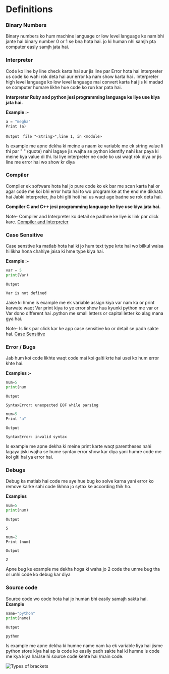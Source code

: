 # Definitions

### Binary Numbers

Binary numbers ko hum machine language or low level  language ke nam bhi jante hai binary number 0 or 1 se bna hota  hai. jo ki human nhi samjh pta computer easly samjh jata hai.



### Interpreter 

Code ko line by line check karta hai aur jis line par
Error hota hai interpreter us code ko wahi rok deta hai aur error ka nam show karta hai .
Interpreter high level language ko low level language mai convert karta hai jis ki madad se computer humare likhe hue code ko run kar pata hai.

**Interpreter Ruby and python jesi programming language ke liye use kiya jata hai.**

**Example :-**

```python
a = "megha"
Print (a)
 ```
`Output `
`file "<string>",line 1, in <module>`

Is example me apne dekha ki meine a naam ke variable me ek string value li thi par " " (quote) nahi lagaye jis wajha se python identify nahi kar paya ki meine kya value di thi. Isi liye interpreter ne code ko usi waqt rok diya or jis line me  error hai wo show kr diya



### Compiler

Compiler ek software hota hai jo pure code ko ek bar me scan karta hai or agar code me koi bhi error hota hai to wo program ke at the end me dikhata hai
Jabki interpreter, jha bhi glti hoti hai us waqt age badne se rok deta hai.

**Compiler C and C++ jesi programming language ke liye use kiya jata hai.**
 
Note- Compiler and Interpreter ko detail se padhne ke liye is link par click kare.  [Compiler and Interpreter](https://www.youtube.com/watch?v=e4ax90XmUBc&t=156s) 


### Case Sensitive 

Case senstive ka matlab hota hai ki jo hum text type krte hai wo bilkul waisa hi likha hona chahiye jaisa ki hme type kiya hai.

**Example :-**

```python
var = 5
print(Var)
 ```
`Output`

`Var is not defined`

Jaise ki hmne is example me  ek variable assign kiya var nam ka or print karwate waqt Var print kiya to ye error show hua kyunki python me var or Var dono different hai .python me small letters or capital letter ko alag mana gya hai. 



Note- Is link par click kar ke app case sensitive ko or detail se padh sakte hai. [Case Sensitive](https://youtu.be/mNxDbLBBzno) 


### Error /  Bugs

Jab hum koi code likhte waqt code mai koi galti krte hai usei ko hum error khte hai.

**Examples :-**

```python
num=5
print(num
 ```
`Output`

`SyntaxError: unexpected EOF while parsing`

```python
num=5
Print "a"
 ```
`Output`

`SyntaxError: invalid syntax`


Is example me apne dekha ki meine print karte waqt  parentheses nahi lagaya jiski wajha se  hume syntax error show kar diya yani humre code me koi glti hai ya error hai.



### Debugs

Debug ka matlab hai code me aye hue bug ko solve karna yani error ko remove karke sahi code likhna jo sytax ke according thik ho.

**Examples**

```python
num=5
print(num)
 ```
`Output`

`5`

```python
num=2
Print (num)
 ```
`Output`

`2`

Apne bug ke example me dekha hoga ki waha jo 2 code the unme bug tha or unhi code ko debug kar diya

### Source code

Source code wo code hota hai jo human bhi easily samajh sakta hai.
**Example** 
```python
name="python"
print(name)
 ```
`Output`

`python`

Is example me apne dekha ki humne name nam ka ek variable liya hai jisme python store kiya hai ap is code ko easily padh sakte hai ki humne is code me kya kiya hai.Ise hi source code kehte hai /main code.


![Types of brackets](https://www.grammar-monster.com/glossary/pics/types_of_brackets.png)
